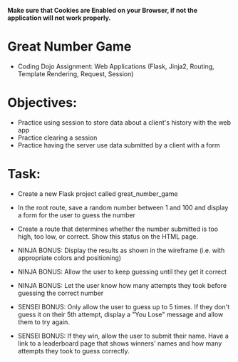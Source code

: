 **Make sure that Cookies are Enabled on your Browser, if not the application will not work properly.**

# Great Number Game

- Coding Dojo Assignment: Web Applications (Flask, Jinja2, Routing, Template Rendering, Request, Session)

# Objectives:

- Practice using session to store data about a client's history with the web app
- Practice clearing a session
- Practice having the server use data submitted by a client with a form

# Task:

- Create a new Flask project called great_number_game

- In the root route, save a random number between 1 and 100 and display a form for the user to guess the number

- Create a route that determines whether the number submitted is too high, too low, or correct. Show this status on the HTML page.

- NINJA BONUS: Display the results as shown in the wireframe (i.e. with appropriate colors and positioning)

- NINJA BONUS: Allow the user to keep guessing until they get it correct

- NINJA BONUS: Let the user know how many attempts they took before guessing the correct number

- SENSEI BONUS: Only allow the user to guess up to 5 times. If they don't guess it on their 5th attempt, display a "You Lose" message and allow them to try again.

- SENSEI BONUS: If they win, allow the user to submit their name. Have a link to a leaderboard page that shows winners' names and how many attempts they took to guess correctly.
